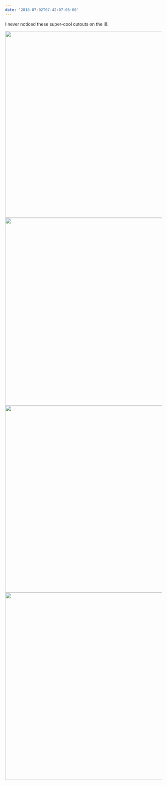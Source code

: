 ```yaml
---
date: '2018-07-02T07:42:07-05:00'
---
```

I never noticed these super-cool cutouts on the i8.

<img src="/posts/uploads/2018/4352f4eb25.jpg" width="600" height="598" /><img src="/posts/uploads/2018/7efb78ffaa.jpg" width="600" height="600" /><img src="/posts/uploads/2018/138f00bb48.jpg" width="600" height="600" /><img src="/posts/uploads/2018/a2de0f2451.jpg" width="600" height="600" />
